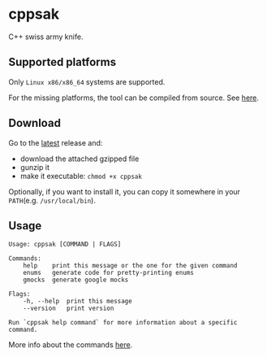 # cppsak

C++ swiss army knife.

## Supported platforms

Only `Linux x86/x86_64` systems are supported.

For the missing platforms, the tool can be compiled from source.
See [here](./doc/build_from_src.md).

## Download

Go to the [latest](https://github.com/aburdulescu/enums/releases/latest) release and:

- download the attached gzipped file
- gunzip it
- make it executable: `chmod +x cppsak`

Optionally, if you want to install it, you can copy it somewhere in your `PATH`(e.g. `/usr/local/bin`).

## Usage

``` text
Usage: cppsak [COMMAND | FLAGS]

Commands:
    help    print this message or the one for the given command
    enums   generate code for pretty-printing enums
    gmocks  generate google mocks

Flags:
    -h, --help  print this message
    --version   print version

Run `cppsak help command` for more information about a specific command.
```

More info about the commands [here](./doc/usage.md).
